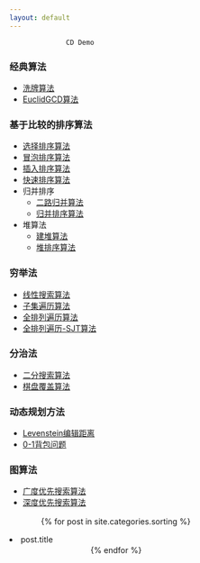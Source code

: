 ```yaml
---
layout: default
---
```

                  CD Demo	
				  
### 经典算法
- [洗牌算法](./Classical/Shuffle.html)
- [EuclidGCD算法](./Classical/EuclidGCD.html)

### 基于比较的排序算法
- [选择排序算法](./Sorting/SelectSort.html)
- [冒泡排序算法](./Sorting/BubbleSort.html)
- [插入排序算法](./Sorting/InsertSort.html)
- [快速排序算法](./Sorting/QuickSort.html)
- 归并排序
  - [二路归并算法](./Sorting/MergeSortNode/TwoWayMerge.html)
  - [归并排序算法](./Sorting/MergeSortNode/MergeSort.html)
- 堆算法
  - [建堆算法](./Sorting/HeapSortNode/Heapifying.html)
  - [堆排序算法](./Sorting/HeapSortNode/HeapSort.html)
 
### 穷举法
- [线性搜索算法](./ExhaustiveSearch/LinearSearch.html)
- [子集遍历算法](./ExhaustiveSearch/Subsetting.html)	
- [全排列遍历算法](./ExhaustiveSearch/Permuting.html)
- [全排列遍历-SJT算法](./ExhaustiveSearch/PermutingSJT.html)		  

### 分治法
- [二分搜索算法](./DivideAndConquer/BinarySearch.html)
- [棋盘覆盖算法](./DivideAndConquer/ChessboardTiling.html)	

### 动态规划方法
- [Levenstein编辑距离](./DynamicProgramming/LSEditDist.html)
- [0-1背包问题](./DynamicProgramming/DP0_1Knapsack.html)	

### 图算法
- [广度优先搜索算法](./GraphAlgorithms/GraphBFS.html)
- [深度优先搜索算法](./GraphAlgorithms/GraphDFS.html)	

　　　　{% for post in site.categories.sorting %} 
            <li>post.title</li>　　　　　　
　　　　{% endfor %}
